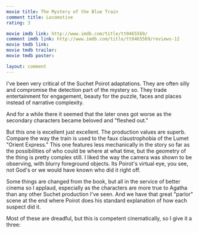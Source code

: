 ```yaml
---
movie title: The Mystery of the Blue Train
comment title: Locomotive
rating: 3

movie imdb link: http://www.imdb.com/title/tt0465569/
comment imdb link: http://www.imdb.com/title/tt0465569/reviews-12
movie tmdb link: 
movie tmdb trailer: 
movie tmdb poster: 

layout: comment
---
```


I've been very critical of the Suchet Poirot adaptations. They are often silly and compromise the detection part of the mystery so. They trade entertainment for engagement, beauty for the puzzle, faces and places instead of narrative complexity.

And for a while there it seemed that the later ones got worse as the secondary characters became beloved and "fleshed out."

But this one is excellent just excellent. The production values are superb. Compare the way the train is used to the faux claustrophobia of the Lumet "Orient Express." This one features less mechanically in the story so far as the possibilities of who could be where at what time, but the geometry of the thing is pretty complex still. I liked the way the camera was shown to be observing, with blurry foreground objects. Its Poirot's virtual eye, you see, not God's or we would have known who did it right off.

Some things are changed from the book, but all in the service of better cinema so I applaud, especially as the characters are more true to Agatha than any other Suchet production I've seen. And we have that great "parlor" scene at the end where Poirot does his standard explanation of how each suspect did it.

Most of these are dreadful, but this is competent cinematically, so I give it a three: